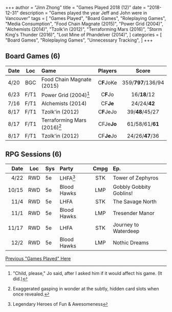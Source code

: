 +++ 
author = "Jinn Zhong" 
title = "Games Played 2018 (12)" 
date = "2018-12-31" 
description = "Games played the year Jeff and John were in Vancouver" 
tags = [
    "Games Played",
    "Board Games",
    "Roleplaying Games",
    "Media Consumption",
    "Food Chain Magnate (2015)",
    "Power Grid (2004)",
    "Alchemists (2014)",
    "Tzolk'in (2012)",
    "Terraforming Mars (2016)",
    "Storm King's Thunder (2016)",
    "Lost Mine of Phandelver (2014)",
]
categories = [
    "Board Games",
    "Roleplaying Games",
    "Unnecessary Tracking",
]
+++

## Board Games (6)

| Date | Loc | Game | Players | Score |
| ---: | :---: | :--- | :---: | :---: |
| 4/20 | BGC | Food Chain Magnate (2015) | C**F**JoKe | 359/**797**/136/94 |
| 6/23 | F/T1 | Power Grid (2004)[^1] | C**F**Jo | 16/**18**/12 |
| 7/16 | F/T1 | Alchemists (2014) | CF**Je** | 24/24/**42** |
| 8/17 | F/T1 | Tzolk'in (2012) | C**F**JeJo | 39/**48**/45/27 |
| 8/17 | F/T1 | Terraforming Mars (2016)[^2] | CFJe**Jo** | 61/58/61/**61** |
| 8/17 | F/T1 | Tzolk'in (2012) | CF**Je**Jo | 24/26/**47**/36 |

## RPG Sessions (6)

| Date | Loc | Sys | Party | Cmpg | Ep. |
| ---: | :---: | :--- | :--- | :---: |:--- |
| 4/22 | RWD | 5e | LHFA[^3] | STK | Tower of Zephyros |
| 10/15 | RWD | 5e | Blood Hawks | LMP | Gobbly Gobbity Goblins! |
| 11/4 | RWD | 5e | LHFA | STK | The Savage North |
| 11/1 | RWD | 5e | Blood Hawks | LMP | Tresender Manor |
| 11/17 | RWD | 5e | LHFA | STK | Journey to Waterdeep |
| 12/2 | RWD | 5e | Blood Hawks | LMP | Nothic Dreams  |

[Previous "Games Played" Here](https://journal.jinnzhong.com/tags/games-played/)

[^1]: "Child, please," Jo said, after I asked him if it would affect his game. (It did.)
[^2]: Exaggerated gasping in wonder at the subtly, hidden card slots when once revealed.
[^3]: Legendary Heroes of Fun & Awesomeness
